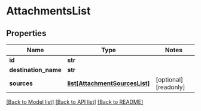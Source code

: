 # AttachmentsList

## Properties
Name | Type | Notes
------------ | ------------- | -------------
**id** | **str** | 
**destination_name** | **str** | 
**sources** | [**list[AttachmentSourcesList]**](AttachmentSourcesList.md) | [optional] [readonly] 

[[Back to Model list]](../README.md#documentation-for-models) [[Back to API list]](../README.md#documentation-for-api-endpoints) [[Back to README]](../README.md)


